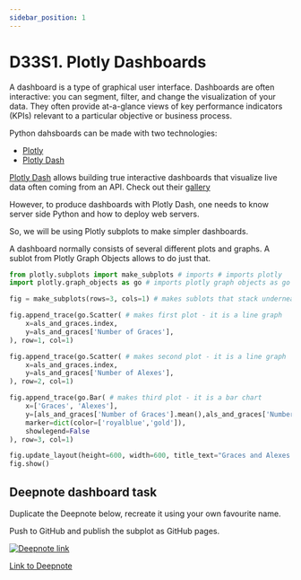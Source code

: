 ```yaml
---
sidebar_position: 1
---
```


# D33S1. Plotly Dashboards

A dashboard is a type of graphical user interface. Dashboards are often interactive: you can segment, filter, and change the visualization of your data. They often provide at-a-glance views of key performance indicators (KPIs) relevant to a particular objective or business process.

Python dahsboards can be made with two technologies:

- [Plotly](https://plotly.com/python/)
- [Plotly Dash](https://dash.plotly.com/)

[Plotly Dash](https://dash.plotly.com/) allows building true interactive dashboards that visualize live data often coming from an API. Check out their [gallery](https://dash.gallery/Portal/)

However, to produce dashboards with Plotly Dash, one needs to know server side Python and how to deploy web servers.

So, we will be using Plotly subplots to make simpler dashboards.

A dashboard normally consists of several different plots and graphs. A sublot from Plotly Graph Objects allows to do just that.

```python
from plotly.subplots import make_subplots # imports # imports plotly
import plotly.graph_objects as go # imports plotly graph objects as go

fig = make_subplots(rows=3, cols=1) # makes sublots that stack underneath each other

fig.append_trace(go.Scatter( # makes first plot - it is a line graph
    x=als_and_graces.index,
    y=als_and_graces['Number of Graces'],
), row=1, col=1)

fig.append_trace(go.Scatter( # makes second plot - it is a line graph
    x=als_and_graces.index,
    y=als_and_graces['Number of Alexes'],
), row=2, col=1)

fig.append_trace(go.Bar( # makes third plot - it is a bar chart
    x=['Graces', 'Alexes'],
    y=[als_and_graces['Number of Graces'].mean(),als_and_graces['Number of Alexes'].mean()],
    marker=dict(color=['royalblue','gold']),
    showlegend=False
), row=3, col=1)

fig.update_layout(height=600, width=600, title_text="Graces and Alexes in the USA")
fig.show()
```

## Deepnote dashboard task

Duplicate the Deepnote below, recreate it using your own favourite name.

Push to GitHub and publish the subplot as GitHub pages.

[<img
    src="/img/icons/deepnote-logo.svg"
    alt="Deepnote link"
/>](https://deepnote.com/project/gracesjohnshttps-WXnTPP2MQseMs5kc9b0TLQ)

[Link to Deepnote](https://deepnote.com/project/gracesjohnshttps-WXnTPP2MQseMs5kc9b0TLQ)